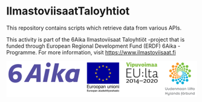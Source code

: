 # IlmastoviisaatTaloyhtiot

This repository contains scripts which retrieve data from various APIs.

This activity is part of the 6Aika Ilmastoviisaat Taloyhtiöt -project that is funded through European Regional Development Fund (ERDF) 6Aika -Programme. For more information, visit https://www.ilmastoviisaat.fi

![ERDF 6Aika Banner](resources/6aika-eakr-vipuv-ul-banner.png)

